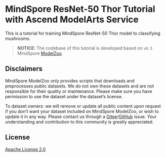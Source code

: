 # MindSpore ResNet-50 Thor Tutorial with Ascend ModelArts Service

This is a tutorial for training MindSpore ResNet-50 Thor model to classifying mushrooms.

> **NOTICE:** The codebase of this tutorial is developed based on `v0.5` MindSpore [ModelZoo](https://gitee.com/mindspore/mindspore/tree/r0.5/model_zoo/resnet_thor).

## Disclaimers

MindSpore ModelZoo only provides scripts that downloads and preprocesses public datasets. We do not own these datasets and are not responsible for their quality or maintenance. Please make sure you have permission to use the dataset under the dataset’s license.

To dataset owners: we will remove or update all public content upon request if you don’t want your dataset included on MindSpore ModelZoo, or wish to update it in any way. Please contact us through a [Gitee](https://gitee.com/mindspore/mindspore/issues)/[GitHub](https://github.com/mindspore-ai/mindspore/issues) issue. Your understanding and contribution to this community is greatly appreciated.

## License

[Apache License 2.0](../LICENSE)
